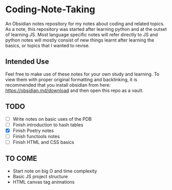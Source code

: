 # Coding-Note-Taking
An Obsidian notes repository for my notes about coding and related topics. As a note, this repository was started after learning python and at the outset of learning JS. Most language specific notes will refer directly to JS and python notes will mostly consist of new things learnt after learning the basics, or topics that I wanted to revise.

## Intended Use
Feel free to make use of these notes for your own study and learning. To view them with proper original formatting and backlinking, it is recommended that you install obsidian from here: https://obsidian.md/download and then open this repo as a vault.

## TODO
- [ ] Write notes on basic uses of the PDB
- [ ] Finish introduction to hash tables
- [x] Finish Poetry notes
- [ ] Finish functools notes
- [ ] Finish HTML and CSS basics

## TO COME
- Start note on big O and time complexity
- Basic JS project structure
- HTML canvas tag animations
